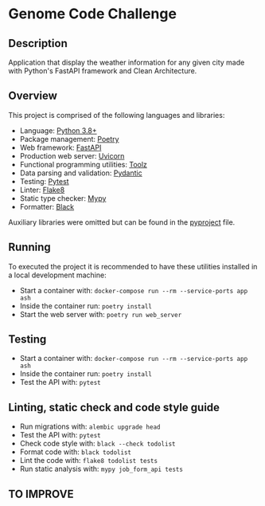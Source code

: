 # Genome Code Challenge

## Description

 Application that display the weather information for any given city made with Python's FastAPI framework and Clean Architecture.

## Overview

This project is comprised of the following languages and libraries:

* Language: [Python 3.8+](https://www.python.org/)
* Package management: [Poetry](https://python-poetry.org/)
* Web framework: [FastAPI](https://fastapi.tiangolo.com/)
* Production web server: [Uvicorn](http://www.uvicorn.org/)
* Functional programming utilities: [Toolz](https://toolz.readthedocs.io/en/latest/)
* Data parsing and validation: [Pydantic](https://pydantic-docs.helpmanual.io/)
* Testing: [Pytest](https://docs.pytest.org/en/latest/)
* Linter: [Flake8](https://flake8.pycqa.org/en/latest/)
* Static type checker: [Mypy](https://mypy.readthedocs.io/en/stable/index.html)
* Formatter: [Black](https://github.com/psf/black)

Auxiliary libraries were omitted but can be found in the [pyproject](https://github.com/gustavorodarte/weather-api/blob/master/pyproject.toml) file.

## Running

To executed the project it is recommended to have these utilities installed in a local development machine:

* Start a container with: `docker-compose run --rm --service-ports app ash`
* Inside the container run: `poetry install`
* Start the web server with: `poetry run web_server`


## Testing

* Start a container with: `docker-compose run --rm --service-ports app ash`
* Inside the container run: `poetry install`
* Test the API with: `pytest`



## Linting, static check and code style guide

* Run migrations with: `alembic upgrade head`
* Test the API with: `pytest`
* Check code style with: `black --check todolist`
* Format code with: `black todolist`
* Lint the code with: `flake8 todolist tests`
* Run static analysis with: `mypy job_form_api tests`


## TO IMPROVE


